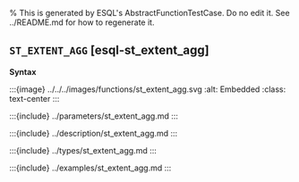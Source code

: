 % This is generated by ESQL's AbstractFunctionTestCase. Do no edit it. See ../README.md for how to regenerate it.

## `ST_EXTENT_AGG` [esql-st_extent_agg]

**Syntax**

:::{image} ../../../images/functions/st_extent_agg.svg
:alt: Embedded
:class: text-center
:::


:::{include} ../parameters/st_extent_agg.md
:::

:::{include} ../description/st_extent_agg.md
:::

:::{include} ../types/st_extent_agg.md
:::

:::{include} ../examples/st_extent_agg.md
:::
